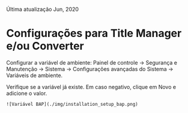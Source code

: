 Última atualização Jun, 2020


# Configurações para Title Manager e/ou Converter

Configurar a variável de ambiente: Painel de controle -> Segurança e Manutenção -> Sistema -> Configurações avançadas do Sistema -> Variáveis de ambiente.

Verifique se a variável já existe. 
Em caso negativo, clique em Novo e adicione o valor.


    ![Variável BAP](./img/installation_setup_bap.png)
   